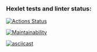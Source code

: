 ### Hexlet tests and linter status:
[![Actions Status](https://github.com/FrontendGlory/frontend-project-44/workflows/hexlet-check/badge.svg)](https://github.com/FrontendGlory/frontend-project-44/actions)

[![Maintainability](https://api.codeclimate.com/v1/badges/326b5593f56e2f249c79/maintainability)](https://codeclimate.com/github/FrontendGlory/frontend-project-44/maintainability)

[![asciicast](https://asciinema.org/a/lIitJWnJjitVSwEcmHblhn2fP.svg)](https://asciinema.org/a/lIitJWnJjitVSwEcmHblhn2fP)